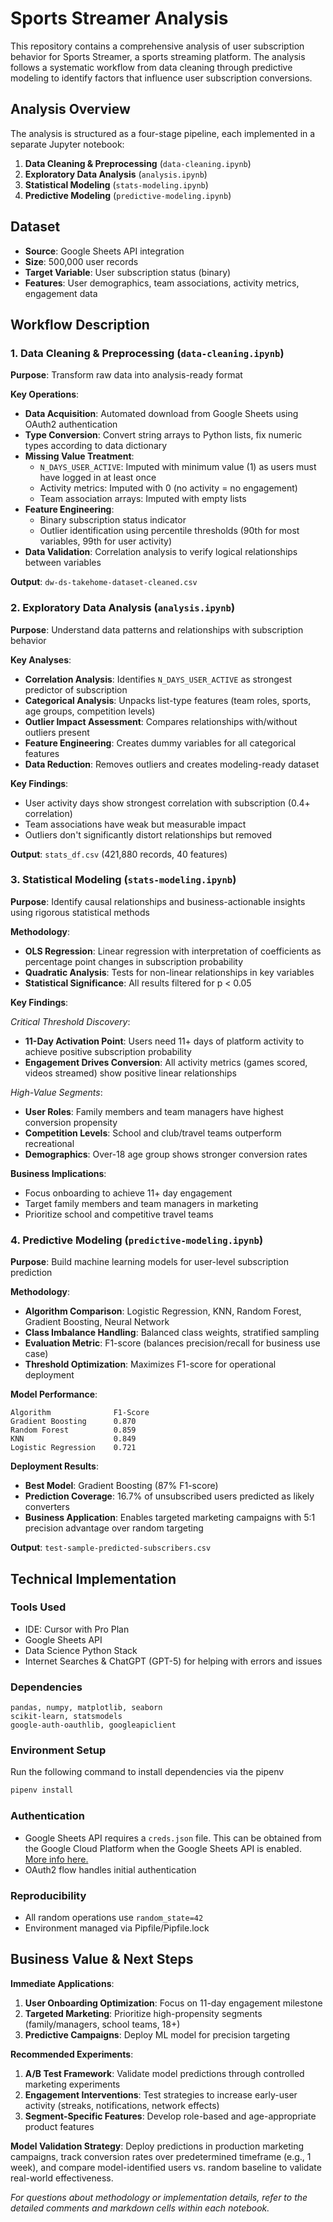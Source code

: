 # Sports Streamer Analysis

This repository contains a comprehensive analysis of user subscription behavior for Sports Streamer, a sports streaming platform. The analysis follows a systematic workflow from data cleaning through predictive modeling to identify factors that influence user subscription conversions.

## Analysis Overview

The analysis is structured as a four-stage pipeline, each implemented in a separate Jupyter notebook:

1. **Data Cleaning & Preprocessing** (`data-cleaning.ipynb`)
2. **Exploratory Data Analysis** (`analysis.ipynb`) 
3. **Statistical Modeling** (`stats-modeling.ipynb`)
4. **Predictive Modeling** (`predictive-modeling.ipynb`)

## Dataset

- **Source**: Google Sheets API integration
- **Size**: 500,000 user records
- **Target Variable**: User subscription status (binary)
- **Features**: User demographics, team associations, activity metrics, engagement data

## Workflow Description

### 1. Data Cleaning & Preprocessing (`data-cleaning.ipynb`)

**Purpose**: Transform raw data into analysis-ready format

**Key Operations**:
- **Data Acquisition**: Automated download from Google Sheets using OAuth2 authentication
- **Type Conversion**: Convert string arrays to Python lists, fix numeric types according to data dictionary
- **Missing Value Treatment**: 
  - `N_DAYS_USER_ACTIVE`: Imputed with minimum value (1) as users must have logged in at least once
  - Activity metrics: Imputed with 0 (no activity = no engagement)
  - Team association arrays: Imputed with empty lists
- **Feature Engineering**: 
  - Binary subscription status indicator
  - Outlier identification using percentile thresholds (90th for most variables, 99th for user activity)
- **Data Validation**: Correlation analysis to verify logical relationships between variables

**Output**: `dw-ds-takehome-dataset-cleaned.csv`

### 2. Exploratory Data Analysis (`analysis.ipynb`)

**Purpose**: Understand data patterns and relationships with subscription behavior

**Key Analyses**:
- **Correlation Analysis**: Identifies `N_DAYS_USER_ACTIVE` as strongest predictor of subscription
- **Categorical Analysis**: Unpacks list-type features (team roles, sports, age groups, competition levels)
- **Outlier Impact Assessment**: Compares relationships with/without outliers present
- **Feature Engineering**: Creates dummy variables for all categorical features
- **Data Reduction**: Removes outliers and creates modeling-ready dataset

**Key Findings**:
- User activity days show strongest correlation with subscription (0.4+ correlation)
- Team associations have weak but measurable impact
- Outliers don't significantly distort relationships but removed

**Output**: `stats_df.csv` (421,880 records, 40 features)

### 3. Statistical Modeling (`stats-modeling.ipynb`)

**Purpose**: Identify causal relationships and business-actionable insights using rigorous statistical methods

**Methodology**:
- **OLS Regression**: Linear regression with interpretation of coefficients as percentage point changes in subscription probability
- **Quadratic Analysis**: Tests for non-linear relationships in key variables
- **Statistical Significance**: All results filtered for p < 0.05

**Key Findings**:

*Critical Threshold Discovery*:
- **11-Day Activation Point**: Users need 11+ days of platform activity to achieve positive subscription probability
- **Engagement Drives Conversion**: All activity metrics (games scored, videos streamed) show positive linear relationships

*High-Value Segments*:
- **User Roles**: Family members and team managers have highest conversion propensity
- **Competition Levels**: School and club/travel teams outperform recreational
- **Demographics**: Over-18 age group shows stronger conversion rates

**Business Implications**:
- Focus onboarding to achieve 11+ day engagement
- Target family members and team managers in marketing
- Prioritize school and competitive travel teams

### 4. Predictive Modeling (`predictive-modeling.ipynb`)

**Purpose**: Build machine learning models for user-level subscription prediction

**Methodology**:
- **Algorithm Comparison**: Logistic Regression, KNN, Random Forest, Gradient Boosting, Neural Network
- **Class Imbalance Handling**: Balanced class weights, stratified sampling
- **Evaluation Metric**: F1-score (balances precision/recall for business use case)
- **Threshold Optimization**: Maximizes F1-score for operational deployment

**Model Performance**:
```
Algorithm              F1-Score
Gradient Boosting      0.870
Random Forest          0.859 
KNN                    0.849
Logistic Regression    0.721
```

**Deployment Results**:
- **Best Model**: Gradient Boosting (87% F1-score)
- **Prediction Coverage**: 16.7% of unsubscribed users predicted as likely converters
- **Business Application**: Enables targeted marketing campaigns with 5:1 precision advantage over random targeting

**Output**: `test-sample-predicted-subscribers.csv`

## Technical Implementation

### Tools Used
- IDE: Cursor with Pro Plan
- Google Sheets API
- Data Science Python Stack
- Internet Searches & ChatGPT (GPT-5) for helping with errors and issues

### Dependencies
```
pandas, numpy, matplotlib, seaborn
scikit-learn, statsmodels
google-auth-oauthlib, googleapiclient
```

### Environment Setup
Run the following command to install dependencies via the pipenv
```bash
pipenv install
```

### Authentication
- Google Sheets API requires a `creds.json` file. This can be obtained from the Google Cloud Platform when the Google Sheets API is enabled. [More info here.](https://developers.google.com/workspace/sheets)
- OAuth2 flow handles initial authentication

### Reproducibility
- All random operations use `random_state=42`
- Environment managed via Pipfile/Pipfile.lock

## Business Value & Next Steps

**Immediate Applications**:
1. **User Onboarding Optimization**: Focus on 11-day engagement milestone
2. **Targeted Marketing**: Prioritize high-propensity segments (family/managers, school teams, 18+)
3. **Predictive Campaigns**: Deploy ML model for precision targeting

**Recommended Experiments**:
1. **A/B Test Framework**: Validate model predictions through controlled marketing experiments
2. **Engagement Interventions**: Test strategies to increase early-user activity (streaks, notifications, network effects)
3. **Segment-Specific Features**: Develop role-based and age-appropriate product features

**Model Validation Strategy**:
Deploy predictions in production marketing campaigns, track conversion rates over predetermined timeframe (e.g., 1 week), and compare model-identified users vs. random baseline to validate real-world effectiveness.


*For questions about methodology or implementation details, refer to the detailed comments and markdown cells within each notebook.*
